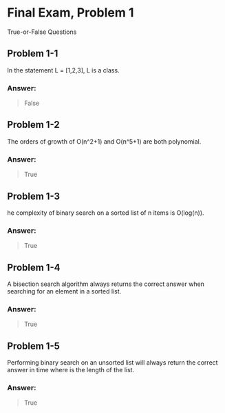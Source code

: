 # Final Exam, Problem 1
True-or-False Questions

## Problem 1-1
In the statement L = [1,2,3], L is a class.

### Answer: 
> False

## Problem 1-2
The orders of growth of O(n^2+1) and O(n^5+1) are both polynomial.

### Answer: 
> True

## Problem 1-3
he complexity of binary search on a sorted list of n items is O(log(n)).

### Answer: 
> True

## Problem 1-4
A bisection search algorithm always returns the correct answer when searching for an element in a sorted list.

### Answer: 
> True

## Problem 1-5
Performing binary search on an unsorted list will always return the correct answer in  time where  is the length of the list.

### Answer: 
> True